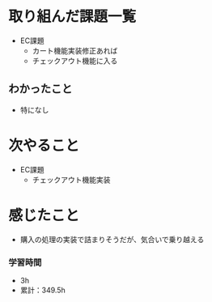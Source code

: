 # 取り組んだ課題一覧

- EC課題 
    - カート機能実装修正あれば
    - チェックアウト機能に入る

## わかったこと

- 特になし

# 次やること

- EC課題 
    - チェックアウト機能実装

# 感じたこと

- 購入の処理の実装で詰まりそうだが、気合いで乗り越える

### 学習時間

- 3h
- 累計：349.5h
